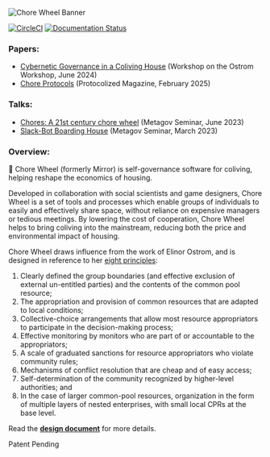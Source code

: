 ![Chore Wheel Banner](https://github.com/user-attachments/assets/5d718ce8-c18d-4dc2-951a-03658722d5ff)

[![CircleCI](https://dl.circleci.com/status-badge/img/gh/zaratanDotWorld/choreWheel/tree/master.svg?style=svg)](https://dl.circleci.com/status-badge/redirect/gh/zaratanDotWorld/choreWheel/tree/master) [![Documentation Status](https://readthedocs.org/projects/mirror/badge/?version=latest)](https://docs.chorewheel.zaratan.world/en/latest/?badge=latest)

### Papers:
- [Cybernetic Governance in a Coliving House](https://papers.ssrn.com/sol3/papers.cfm?abstract_id=4856267) (Workshop on the Ostrom Workshop, June 2024)
- [Chore Protocols](https://protocolized.summerofprotocols.com/p/chore-protocols) (Protocolized Magazine, February 2025)

### Talks:
- [Chores: A 21st century chore wheel](https://docs.google.com/presentation/d/1PcS42tksxbKC1MZDEbaWkzOAkOH88mPbcCnf0RR5CM0/edit?usp=sharing) (Metagov Seminar, June 2023)
- [Slack-Bot Boarding House](https://docs.google.com/presentation/d/1qnnFlv15heegRqlcoAHb6svTdcjtRcC_vIw5qtlqAfw/edit?usp=sharing) (Metagov Seminar, March 2023)

### Overview:

🔆 Chore Wheel (formerly Mirror) is self-governance software for coliving, helping reshape the economics of housing.

Developed in collaboration with social scientists and game designers, Chore Wheel is a set of tools and processes which enable groups of individuals to easily and effectively share space, without reliance on expensive managers or tedious meetings. By lowering the cost of cooperation, Chore Wheel helps to bring coliving into the mainstream, reducing both the price and environmental impact of housing.

Chore Wheel draws influence from the work of Elinor Ostrom, and is designed in reference to her [eight principles](https://en.wikipedia.org/wiki/Elinor_Ostrom#Design_principles_for_Common_Pool_Resource_(CPR)_institution):

1. Clearly defined the group boundaries (and effective exclusion of external un-entitled parties) and the contents of the common pool resource;
2. The appropriation and provision of common resources that are adapted to local conditions;
3. Collective-choice arrangements that allow most resource appropriators to participate in the decision-making process;
4. Effective monitoring by monitors who are part of or accountable to the appropriators;
5. A scale of graduated sanctions for resource appropriators who violate community rules;
6. Mechanisms of conflict resolution that are cheap and of easy access;
7. Self-determination of the community recognized by higher-level authorities; and
8. In the case of larger common-pool resources, organization in the form of multiple layers of nested enterprises, with small local CPRs at the base level.

Read the **[design document](https://kronosapiens.github.io/papers/mirror.pdf)** for more details.

Patent Pending
